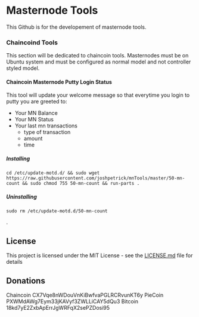 # Masternode Tools

This Github is for the developement of masternode tools.

### Chaincoind Tools

This section will be dedicated to chaincoin tools. Masternodes must be on Ubuntu system and must be configured as normal model and not
controller styled model.

#### Chaincoin Masternode Putty Login Status

This tool will update your welcome message so that everytime you login to putty you are greeted to:
  * Your MN Balance
  * Your MN Status
  * Your last mn transactions
    * type of transaction
    * amount
    * time
    
##### Installing

```
cd /etc/update-motd.d/ && sudo wget https://raw.githubusercontent.com/joshpetrick/mnTools/master/50-mn-count && sudo chmod 755 50-mn-count && run-parts .
```

##### Uninstalling

```
sudo rm /etc/update-motd.d/50-mn-count
```

.

## License

This project is licensed under the MIT License - see the [LICENSE.md](LICENSE.md) file for details

## Donations

Chaincoin CX7Vqe8nWDouVnKiBwfvaPGLRCRvunKT6y
PieCoin PXWMdAWg7Eym33jKAVyf3ZWLLiCAY5dQu3
Bitcoin 18kd7yE2ZxbApErrJgWRFqX2sePZDosi95
